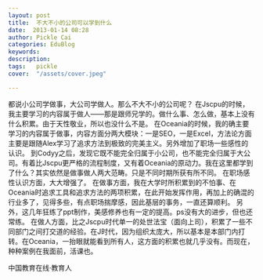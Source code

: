 ```yaml
---
layout: post  
title:  不大不小的公司可以学到什么  
date:  2013-01-14 08:28  
author: Pickle Cai  
categories: EduBlog  
keywords: 
description:   
tags:	pickle   
cover:  "/assets/cover.jpeg"  

---  
```

    
 都说小公司学做事，大公司学做人。那么不大不小的公司呢？ 在Jscpu的时候，我主要学习的内容属于做人——那是跟师兄学的。做什么事、怎么做，基本上没有什么积累。由于天性敬业，所以也没什么不是。 在Oceania的时候，我的确主要学习的内容属于做事，内容方面分两大模块：一是SEO，一是Excel，方法论方面主要是跟随Alex学习了追求方法到极致的完美主义。另外增加了职场一些感性的认识。 到Codyy之后，发现它既不能完全归属于小公司，也不能完全归属于大公司。有着比Jscpu更严格的流程制度，又有着Oceania的原动力。我在这里都学到了什么？其实依然是做事做人两大范畴。只是不同时期所获有所不同。 在职场感性认识方面，大大增强了。 在做事方面，我在大学时所积累到的不怕事、在Oceania时追求工具和追求方法的两项积累，在此开始发挥作用，再加上的确混的行业多了，见得多些，有点职场揣摩感，因此基层的事务，一直还算顺利。 另外，这几年狂练了ppt制作，美感修养也有一定的提高。ps没有大的进步，但也还常练。 在做人方面，比之Jscpu时代单一的处世法宝（面向上司），积累了一些不同部门之间打交道的经验。在J时代，因为组织太庞大，所以基本是本部门内打转。在Oceania，一抬眼就能看到所有人，这方面的积累也就几乎没有。而现在，种种案例在我面前，活课也。 										

		    
 中国教育在线·教育人

